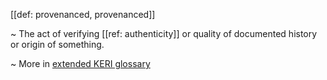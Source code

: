 [[def: provenanced, provenanced]]

~ The act of verifying [[ref: authenticity]] or quality of documented history or origin of something.

~ More in <a href="https://weboftrust.github.io/WOT-terms/docs/glossary/provenanced">extended KERI glossary</a>
